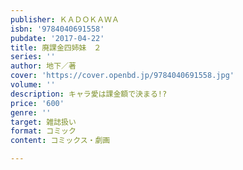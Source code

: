 ```yaml
---
publisher: ＫＡＤＯＫＡＷＡ
isbn: '9784040691558'
pubdate: '2017-04-22'
title: 廃課金四姉妹　２
series: ''
author: 地下／著
cover: 'https://cover.openbd.jp/9784040691558.jpg'
volume: ''
description: キャラ愛は課金額で決まる!?
price: '600'
genre: ''
target: 雑誌扱い
format: コミック
content: コミックス・劇画

---
```

